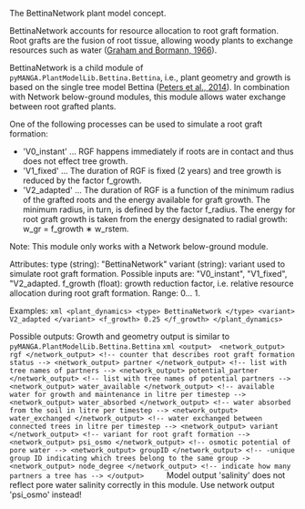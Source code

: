 The BettinaNetwork plant model concept.

BettinaNetwork accounts for resource allocation to root graft formation.
Root grafts are the fusion of root tissue, allowing woody plants to exchange resources such as water ([Graham and Bormann, 1966](https://doi.org/10.1007/BF02858662)).

BettinaNetwork is a child module of `pyMANGA.PlantModelLib.Bettina.Bettina`, i.e., plant geometry and growth is based on the single tree model Bettina ([Peters et al., 2014](https://doi.org/10.1016/j.ecolmodel.2014.04.001)).
In combination with Network below-ground modules, this module allows water exchange between root grafted plants. 

One of the following processes can be used to simulate a root graft formation:

- 'V0_instant' ... RGF happens immediately if roots are in contact and thus does not effect tree growth.
- 'V1_fixed' ... The duration of RGF is fixed (2 years) and tree growth is reduced by the factor f_growth.
- 'V2_adapted' ... The duration of RGF is a function of the minimum radius of the grafted roots and the energy available for graft growth. The minimum radius, in turn, is defined by the factor f_radius. The energy for root graft growth is taken from the energy designated to radial growth: w_gr = f_growth ∗ w_rstem.


Note:
    This module only works with a Network below-ground module.

Attributes:
    type (string): "BettinaNetwork"
    variant (string): variant used to simulate root graft formation. Possible inputs are: "V0_instant", "V1_fixed", "V2_adapted.
    f_growth (float): growth reduction factor, i.e. relative resource allocation during root graft formation. Range: 0... 1.
    


Examples:
    ```xml
    <plant_dynamics>
        <type> BettinaNetwork </type>
        <variant> V2_adapted </variant>
        <f_growth> 0.25 </f_growth>
    </plant_dynamics>
    ```

Possible outputs:
    Growth and geometry output is similar to `pyMANGA.PlantModelLib.Bettina.Bettina`
    ```xml
    <output> 
        <network_output> rgf </network_output> <!-- counter that describes root graft formation status -->
        <network_output> partner </network_output> <!-- list with tree names of partners -->
        <network_output> potential_partner </network_output> <!-- list with tree names of potential partners -->
        <network_output> water_available </network_output> <!-- available water for growth and maintenance in litre per timestep -->
        <network_output> water_absorbed </network_output> <!-- water absorbed from the soil in litre per timestep -->
        <network_output> water_exchanged </network_output> <!-- water exchanged between connected trees in litre per timestep -->
        <network_output> variant </network_output> <!-- variant for root graft formation -->
        <network_output> psi_osmo </network_output> <!-- osmotic potential of pore water -->
        <network_output> groupID </network_output> <!-- -unique group ID indicating which trees belong to the same group ->
        <network_output> node_degree </network_output> <!-- indicate how many partners a tree has -->
    </output>    
    ```
    Model output 'salinity' does not reflect pore water salinity correctly in this module. 
    Use network output 'psi_osmo' instead!

